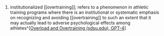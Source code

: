 1. institutionalized [[overtraining]]; refers to a phenomenon in athletic training programs where there is an institutional or systematic emphasis on recognizing and avoiding [[overtraining]] to such an extent that it may actually lead to adverse psychological effects among athletes^[[Overload and Overtraining (sdsu.edu), GPT-4](https://coachsci.sdsu.edu/csa/vol13/rushall7.htm)]